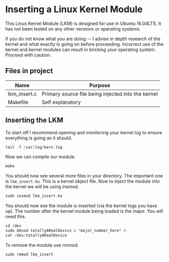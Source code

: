 # Inserting a Linux Kernel Module
This Linux Kernel Module (LKM) is designed for use in Ubuntu 16.04LTS. It has not been tested on any other versions or operating systems. 

If you do not know what you are doing -- I advise in depth research of the kernel and what exactly is going on before proceeding. Incorrect use of the kernel and kernel modules can result in bricking your operating system. Proceed with caution.

## Files in project
| Name | Purpose |
| --- | ----|
| lkm_insert.c | Primary source file being injected into the kernel |
| Makefile | Self explanatory |

## Inserting the LKM

To start off I recommend opening and monitoring your kernel log to ensure everything is going as it should. 

```cpp
tail -f /var/log/kern.log
```

Now we can compile our module. 

```cpp
make
```

You should now see several more files in your directory. The important one is `lkm_insert.ko`. This is a kernel object file. Now to inject the module into the kernel we will be using insmod.

```cpp
sudo insmod lkm_insert.ko
```

You should now see the module is inserted (via the kernel logs you have up). The number after the kernel module being loaded is the major. You will need this.

```cpp
cd /dev
sudo mknod totallyARealDevice c *major_number_here* 0
cat /dev/totallyARealDevice
```


To remove the module use rmmod.

```cpp
sudo rmmod lkm_insert
```